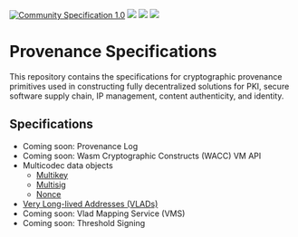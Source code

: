 [![Community Specification 1.0](https://img.shields.io/badge/Community_Specification-1.0-blue?style=flat-square)][0]
[![](https://img.shields.io/badge/made%20by-Cryptid%20Technologies-gold.svg?style=flat-square)][1]
[![](https://img.shields.io/badge/project-provenance-purple.svg?style=flat-square)][2]
[![](https://img.shields.io/badge/project-multiformats-blue.svg?style=flat-square)][3]

# Provenance Specifications

This repository contains the specifications for cryptographic provenance 
primitives used in constructing fully decentralized solutions for PKI, secure
software supply chain, IP management, content authenticity, and identity.

## Specifications

* Coming soon: Provenance Log
* Coming soon: Wasm Cryptographic Constructs (WACC) VM API
* Multicodec data objects
  * [Multikey][4]
  * [Multisig][5]
  * [Nonce][6]
* [Very Long-lived Addresses (VLADs)][7]
* Coming soon: Vlad Mapping Service (VMS)
* Coming soon: Threshold Signing

[0]: https://github.com/cryptidtech/provenance-specifications/blob/main/community_specification_license.md
[1]: https://cryptid.tech
[2]: https://github.com/cryptidtech/provenance-specifications/
[3]: https://github.com/multiformats/multiformats
[4]: https://github.com/cryptidtech/provenance-specifications/blob/main/specifications/multikey.md
[5]: https://github.com/cryptidtech/provenance-specifications/blob/main/specifications/multisig.md
[6]: https://github.com/cryptidtech/provenance-specifications/blob/main/specifications/nonce.md
[7]: https://github.com/cryptidtech/provenance-specifications/blob/main/specifications/vlad.md

